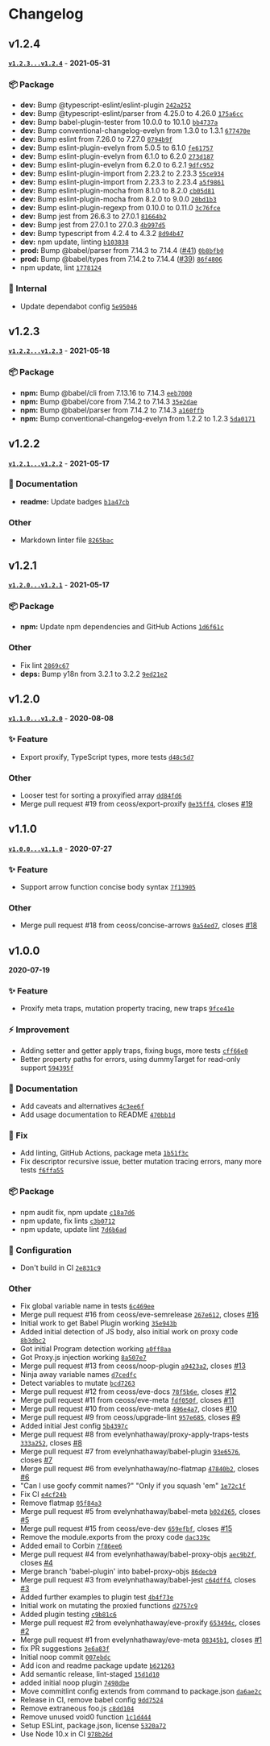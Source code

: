 # Changelog

## v1.2.4

**[`v1.2.3...v1.2.4`](https://github.com/ceoss/will-mutate/compare/v1.2.3...v1.2.4)** - **2021-05-31**

### 📦 Package

- **dev:** Bump @typescript-eslint/eslint-plugin [`242a252`](https://github.com/ceoss/will-mutate/commit/242a252)
- **dev:** Bump @typescript-eslint/parser from 4.25.0 to 4.26.0 [`175a6cc`](https://github.com/ceoss/will-mutate/commit/175a6cc)
- **dev:** Bump babel-plugin-tester from 10.0.0 to 10.1.0 [`bb4737a`](https://github.com/ceoss/will-mutate/commit/bb4737a)
- **dev:** Bump conventional-changelog-evelyn from 1.3.0 to 1.3.1 [`677470e`](https://github.com/ceoss/will-mutate/commit/677470e)
- **dev:** Bump eslint from 7.26.0 to 7.27.0 [`0794b9f`](https://github.com/ceoss/will-mutate/commit/0794b9f)
- **dev:** Bump eslint-plugin-evelyn from 5.0.5 to 6.1.0 [`fe61757`](https://github.com/ceoss/will-mutate/commit/fe61757)
- **dev:** Bump eslint-plugin-evelyn from 6.1.0 to 6.2.0 [`273d187`](https://github.com/ceoss/will-mutate/commit/273d187)
- **dev:** Bump eslint-plugin-evelyn from 6.2.0 to 6.2.1 [`9dfc952`](https://github.com/ceoss/will-mutate/commit/9dfc952)
- **dev:** Bump eslint-plugin-import from 2.23.2 to 2.23.3 [`55ce934`](https://github.com/ceoss/will-mutate/commit/55ce934)
- **dev:** Bump eslint-plugin-import from 2.23.3 to 2.23.4 [`a5f9861`](https://github.com/ceoss/will-mutate/commit/a5f9861)
- **dev:** Bump eslint-plugin-mocha from 8.1.0 to 8.2.0 [`cb05d81`](https://github.com/ceoss/will-mutate/commit/cb05d81)
- **dev:** Bump eslint-plugin-mocha from 8.2.0 to 9.0.0 [`20bd1b3`](https://github.com/ceoss/will-mutate/commit/20bd1b3)
- **dev:** Bump eslint-plugin-regexp from 0.10.0 to 0.11.0 [`3c76fce`](https://github.com/ceoss/will-mutate/commit/3c76fce)
- **dev:** Bump jest from 26.6.3 to 27.0.1 [`81664b2`](https://github.com/ceoss/will-mutate/commit/81664b2)
- **dev:** Bump jest from 27.0.1 to 27.0.3 [`4b997d5`](https://github.com/ceoss/will-mutate/commit/4b997d5)
- **dev:** Bump typescript from 4.2.4 to 4.3.2 [`8d94b47`](https://github.com/ceoss/will-mutate/commit/8d94b47)
- **dev:** npm update, linting [`b103838`](https://github.com/ceoss/will-mutate/commit/b103838)
- **prod:** Bump @babel/parser from 7.14.3 to 7.14.4 ([#41](https://github.com/ceoss/will-mutate/issues/41)) [`0b8bfb0`](https://github.com/ceoss/will-mutate/commit/0b8bfb0)
- **prod:** Bump @babel/types from 7.14.2 to 7.14.4 ([#39](https://github.com/ceoss/will-mutate/issues/39)) [`86f4806`](https://github.com/ceoss/will-mutate/commit/86f4806)
- npm update, lint [`1778124`](https://github.com/ceoss/will-mutate/commit/1778124)

### 🧹 Internal

- Update dependabot config [`5e95046`](https://github.com/ceoss/will-mutate/commit/5e95046)

## v1.2.3

**[`v1.2.2...v1.2.3`](https://github.com/ceoss/will-mutate/compare/v1.2.2...v1.2.3)** - **2021-05-18**

### 📦 Package

- **npm:** Bump @babel/cli from 7.13.16 to 7.14.3 [`eeb7000`](https://github.com/ceoss/will-mutate/commit/eeb7000)
- **npm:** Bump @babel/core from 7.14.2 to 7.14.3 [`35e2dae`](https://github.com/ceoss/will-mutate/commit/35e2dae)
- **npm:** Bump @babel/parser from 7.14.2 to 7.14.3 [`a160ffb`](https://github.com/ceoss/will-mutate/commit/a160ffb)
- **npm:** Bump conventional-changelog-evelyn from 1.2.2 to 1.2.3 [`5da0171`](https://github.com/ceoss/will-mutate/commit/5da0171)

## v1.2.2

**[`v1.2.1...v1.2.2`](https://github.com/ceoss/will-mutate/compare/v1.2.1...v1.2.2)** - **2021-05-17**

### 📄 Documentation

- **readme:** Update badges [`b1a47cb`](https://github.com/ceoss/will-mutate/commit/b1a47cb)

### Other

- Markdown linter file [`8265bac`](https://github.com/ceoss/will-mutate/commit/8265bac)

## v1.2.1

**[`v1.2.0...v1.2.1`](https://github.com/ceoss/will-mutate/compare/v1.2.0...v1.2.1)** - **2021-05-17**

### 📦 Package

- **npm:** Update npm dependencies and GitHub Actions [`1d6f61c`](https://github.com/ceoss/will-mutate/commit/1d6f61c)

### Other

- Fix lint [`2869c67`](https://github.com/ceoss/will-mutate/commit/2869c67)
- **deps:** Bump y18n from 3.2.1 to 3.2.2 [`9ed21e2`](https://github.com/ceoss/will-mutate/commit/9ed21e2)

## v1.2.0

**[`v1.1.0...v1.2.0`](https://github.com/ceoss/will-mutate/compare/v1.1.0...v1.2.0)** - **2020-08-08**


### ✨ Feature


- Export proxify, TypeScript types, more tests [`d48c5d7`](https://github.com/ceoss/will-mutate/commit/d48c5d7)

### Other


- Looser test for sorting a proxyified array [`dd84fd6`](https://github.com/ceoss/will-mutate/commit/dd84fd6)
- Merge pull request #19 from ceoss/export-proxify [`0e35ff4`](https://github.com/ceoss/will-mutate/commit/0e35ff4), closes [#19](https://github.com/ceoss/will-mutate/issues/19)

## v1.1.0

**[`v1.0.0...v1.1.0`](https://github.com/ceoss/will-mutate/compare/v1.0.0...v1.1.0)** - **2020-07-27**


### ✨ Feature


- Support arrow function concise body syntax [`7f13905`](https://github.com/ceoss/will-mutate/commit/7f13905)

### Other


- Merge pull request #18 from ceoss/concise-arrows [`0a54ed7`](https://github.com/ceoss/will-mutate/commit/0a54ed7), closes [#18](https://github.com/ceoss/will-mutate/issues/18)

## v1.0.0

**2020-07-19**


### ✨ Feature


- Proxify meta traps, mutation property tracing, new traps [`9fce41e`](https://github.com/ceoss/will-mutate/commit/9fce41e)

### ⚡ Improvement


- Adding setter and getter apply traps, fixing bugs, more tests [`cff66e0`](https://github.com/ceoss/will-mutate/commit/cff66e0)
- Better property paths for errors, using dummyTarget for read-only support [`594395f`](https://github.com/ceoss/will-mutate/commit/594395f)

### 📄 Documentation


- Add caveats and alternatives [`4c3ee6f`](https://github.com/ceoss/will-mutate/commit/4c3ee6f)
- Add usage documentation to README [`470bb1d`](https://github.com/ceoss/will-mutate/commit/470bb1d)

### 🐛 Fix


- Add linting, GitHub Actions, package meta [`1b51f3c`](https://github.com/ceoss/will-mutate/commit/1b51f3c)
- Fix descriptor recursive issue, better mutation tracing errors, many more tests [`f6ffa55`](https://github.com/ceoss/will-mutate/commit/f6ffa55)

### 📦 Package


- npm audit fix, npm update [`c18a7d6`](https://github.com/ceoss/will-mutate/commit/c18a7d6)
- npm update, fix lints [`c3b0712`](https://github.com/ceoss/will-mutate/commit/c3b0712)
- npm update, update lint [`7d6b6ad`](https://github.com/ceoss/will-mutate/commit/7d6b6ad)

### 🔧 Configuration


- Don't build in CI [`2e831c9`](https://github.com/ceoss/will-mutate/commit/2e831c9)

### Other


- Fix global variable name in tests [`6c469ee`](https://github.com/ceoss/will-mutate/commit/6c469ee)
- Merge pull request #16 from ceoss/eve-semrelease [`267e612`](https://github.com/ceoss/will-mutate/commit/267e612), closes [#16](https://github.com/ceoss/will-mutate/issues/16)
- Initial work to get Babel Plugin working [`35e943b`](https://github.com/ceoss/will-mutate/commit/35e943b)
- Added initial detection of JS body, also initial work on proxy code [`8b3dbc2`](https://github.com/ceoss/will-mutate/commit/8b3dbc2)
- Got initial Program detection working [`a0ff8aa`](https://github.com/ceoss/will-mutate/commit/a0ff8aa)
- Got Proxy.js injection working [`8a507e7`](https://github.com/ceoss/will-mutate/commit/8a507e7)
- Merge pull request #13 from ceoss/noop-plugin [`a9423a2`](https://github.com/ceoss/will-mutate/commit/a9423a2), closes [#13](https://github.com/ceoss/will-mutate/issues/13)
- Ninja away variable names [`d7cedfc`](https://github.com/ceoss/will-mutate/commit/d7cedfc)
- Detect variables to mutate [`bcd7263`](https://github.com/ceoss/will-mutate/commit/bcd7263)
- Merge pull request #12 from ceoss/eve-docs [`78f5b6e`](https://github.com/ceoss/will-mutate/commit/78f5b6e), closes [#12](https://github.com/ceoss/will-mutate/issues/12)
- Merge pull request #11 from ceoss/eve-meta [`fdf050f`](https://github.com/ceoss/will-mutate/commit/fdf050f), closes [#11](https://github.com/ceoss/will-mutate/issues/11)
- Merge pull request #10 from ceoss/eve-meta [`496e4a7`](https://github.com/ceoss/will-mutate/commit/496e4a7), closes [#10](https://github.com/ceoss/will-mutate/issues/10)
- Merge pull request #9 from ceoss/upgrade-lint [`957e685`](https://github.com/ceoss/will-mutate/commit/957e685), closes [#9](https://github.com/ceoss/will-mutate/issues/9)
- Added initial Jest config [`5b4397c`](https://github.com/ceoss/will-mutate/commit/5b4397c)
- Merge pull request #8 from evelynhathaway/proxy-apply-traps-tests [`333a252`](https://github.com/ceoss/will-mutate/commit/333a252), closes [#8](https://github.com/ceoss/will-mutate/issues/8)
- Merge pull request #7 from evelynhathaway/babel-plugin [`93e6576`](https://github.com/ceoss/will-mutate/commit/93e6576), closes [#7](https://github.com/ceoss/will-mutate/issues/7)
- Merge pull request #6 from evelynhathaway/no-flatmap [`47840b2`](https://github.com/ceoss/will-mutate/commit/47840b2), closes [#6](https://github.com/ceoss/will-mutate/issues/6)
- "Can I use goofy commit names?" "Only if you squash 'em" [`1e72c1f`](https://github.com/ceoss/will-mutate/commit/1e72c1f)
- Fix CI [`e4cf24b`](https://github.com/ceoss/will-mutate/commit/e4cf24b)
- Remove flatmap [`05f84a3`](https://github.com/ceoss/will-mutate/commit/05f84a3)
- Merge pull request #5 from evelynhathaway/babel-meta [`b02d265`](https://github.com/ceoss/will-mutate/commit/b02d265), closes [#5](https://github.com/ceoss/will-mutate/issues/5)
- Merge pull request #15 from ceoss/eve-dev [`659efbf`](https://github.com/ceoss/will-mutate/commit/659efbf), closes [#15](https://github.com/ceoss/will-mutate/issues/15)
- Remove the module.exports from the proxy code [`dac339c`](https://github.com/ceoss/will-mutate/commit/dac339c)
- Added email to Corbin [`7f86ee6`](https://github.com/ceoss/will-mutate/commit/7f86ee6)
- Merge pull request #4 from evelynhathaway/babel-proxy-objs [`aec9b2f`](https://github.com/ceoss/will-mutate/commit/aec9b2f), closes [#4](https://github.com/ceoss/will-mutate/issues/4)
- Merge branch 'babel-plugin' into babel-proxy-objs [`86decb9`](https://github.com/ceoss/will-mutate/commit/86decb9)
- Merge pull request #3 from evelynhathaway/babel-jest [`c64dff4`](https://github.com/ceoss/will-mutate/commit/c64dff4), closes [#3](https://github.com/ceoss/will-mutate/issues/3)
- Added further examples to plugin test [`4b4f73e`](https://github.com/ceoss/will-mutate/commit/4b4f73e)
- Initial work on mutating the proxied functions [`d2757c9`](https://github.com/ceoss/will-mutate/commit/d2757c9)
- Added plugin testing [`c9b81c6`](https://github.com/ceoss/will-mutate/commit/c9b81c6)
- Merge pull request #2 from evelynhathaway/eve-proxify [`653494c`](https://github.com/ceoss/will-mutate/commit/653494c), closes [#2](https://github.com/ceoss/will-mutate/issues/2)
- Merge pull request #1 from evelynhathaway/eve-meta [`08345b1`](https://github.com/ceoss/will-mutate/commit/08345b1), closes [#1](https://github.com/ceoss/will-mutate/issues/1)
- fix PR suggestions [`3e6a83f`](https://github.com/ceoss/will-mutate/commit/3e6a83f)
- Initial noop commit [`007ebdc`](https://github.com/ceoss/will-mutate/commit/007ebdc)
- Add icon and readme package update [`b621263`](https://github.com/ceoss/will-mutate/commit/b621263)
- Add semantic release, lint-staged [`15d1d10`](https://github.com/ceoss/will-mutate/commit/15d1d10)
- added initial noop plugin [`7498dbe`](https://github.com/ceoss/will-mutate/commit/7498dbe)
- Move commitlint config extends from command to package.json [`da6ae2c`](https://github.com/ceoss/will-mutate/commit/da6ae2c)
- Release in CI, remove babel config [`9dd7524`](https://github.com/ceoss/will-mutate/commit/9dd7524)
- Remove extraneous foo.js [`c8dd104`](https://github.com/ceoss/will-mutate/commit/c8dd104)
- Remove unused void0 function [`1c1d444`](https://github.com/ceoss/will-mutate/commit/1c1d444)
- Setup ESLint, package.json, license [`5320a72`](https://github.com/ceoss/will-mutate/commit/5320a72)
- Use Node 10.x in CI [`978b26d`](https://github.com/ceoss/will-mutate/commit/978b26d)
